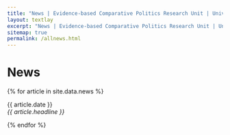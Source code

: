 ```yaml
---
title: "News | Evidence-based Comparative Politics Research Unit | University of Münster and Aarhus University"
layout: textlay
excerpt: "News | Evidence-based Comparative Politics Research Unit | University of Münster and Aarhus University"
sitemap: true
permalink: /allnews.html
---
```


# News

{% for article in site.data.news %}

<p>{{ article.date }} <br>
<em>{{ article.headline }}</em></p>
{% endfor %}
